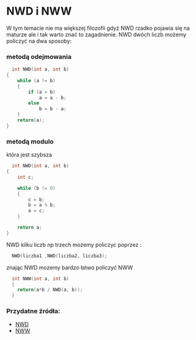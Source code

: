 
# NWD i NWW

W tym temacie nie ma większej filozofii gdyż NWD rzadko pojawia się na maturze ale i tak warto znać to zagadnienie.
NWD dwóch liczb możemy policzyć na dwa sposoby:
### metodą odejmowania

```c++
  int NWD(int a, int b)
{
	while (a != b) 
	{
		if (a > b)
			a = a - b;
		else
			b = b - a;
	}
	return(a);
}
```
### metodą modulo
która jest szybsza
 

```c++
  int NWD(int a, int b) 
{
	int c;

	while (b != 0)
	{
		c = b;
		b = a % b;
		a = c;
	}

	return a;
}
```
NWD kilku liczb np trzech możemy policzyc poprzez :

```c++
  NWD(liczba1 ,NWD(liczba2, liczba3);
```

znając NWD mozemy bardzo łatwo policzyć NWW

```c++
  int NWW(int a, int b)
  {
    return(a*b / NWD(a, b));
  }
```

### Przydatne źródła:
 - [NWD](https://pl.wikipedia.org/wiki/Algorytm_Euklidesa)
 - [NWW](https://pl.wikipedia.org/wiki/Najmniejsza_wsp%C3%B3lna_wielokrotno%C5%9B%C4%87)
 

